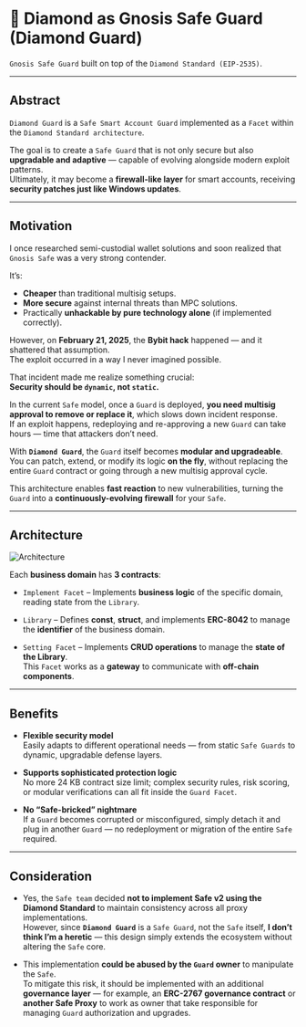 # 💎 Diamond as Gnosis Safe Guard (Diamond Guard)

`Gnosis Safe Guard` built on top of the `Diamond Standard (EIP-2535)`.

---

## Abstract

`Diamond Guard` is a `Safe Smart Account Guard` implemented as a `Facet` within the `Diamond Standard architecture`.  

The goal is to create a `Safe Guard` that is not only secure but also **upgradable and adaptive** — capable of evolving alongside modern exploit patterns.  
Ultimately, it may become a **firewall-like layer** for smart accounts, receiving **security patches just like Windows updates**.  

---

## Motivation

I once researched semi-custodial wallet solutions and soon realized that `Gnosis Safe` was a very strong contender.  

It’s:
- **Cheaper** than traditional multisig setups.  
- **More secure** against internal threats than MPC solutions.  
- Practically **unhackable by pure technology alone** (if implemented correctly).  

However, on **February 21, 2025**, the **Bybit hack** happened — and it shattered that assumption.  
The exploit occurred in a way I never imagined possible.  

That incident made me realize something crucial:  
**Security should be `dynamic`, not `static`.**

In the current `Safe` model, once a `Guard` is deployed, **you need multisig approval to remove or replace it**, which slows down incident response.  
If an exploit happens, redeploying and re-approving a new `Guard` can take hours — time that attackers don’t need.  

With **`Diamond Guard`**, the `Guard` itself becomes **modular and upgradeable**.  
You can patch, extend, or modify its logic **on the fly**, without replacing the entire `Guard` contract or going through a new multisig approval cycle.  

This architecture enables **fast reaction** to new vulnerabilities, turning the `Guard` into a **continuously-evolving firewall** for your `Safe`.

---

## Architecture
![Architecture](https://drive.usercontent.google.com/download?id=1hP5pY6zkBD6epZq1iE7MDQONWKM1XcpZ&export=view&authuser=0)


Each **business domain** has **3 contracts**:
- `Implement Facet` – Implements **business logic** of the specific domain, reading state from the `Library`.  

- `Library` – Defines **const**, **struct**, and implements **ERC-8042** to manage the **identifier** of the business domain.  

- `Setting Facet` – Implements **CRUD operations** to manage the **state of the Library**.  
  This `Facet` works as a **gateway** to communicate with **off-chain components**.

---

## Benefits

- **Flexible security model**  
  Easily adapts to different operational needs — from static `Safe Guards` to dynamic, upgradable defense layers.

- **Supports sophisticated protection logic**  
  No more 24 KB contract size limit; complex security rules, risk scoring, or modular verifications can all fit inside the `Guard Facet`.

- **No “Safe-bricked” nightmare**  
  If a `Guard` becomes corrupted or misconfigured, simply detach it and plug in another `Guard` — no redeployment or migration of the entire `Safe` required.

---

## Consideration

- Yes, the `Safe team` decided **not to implement Safe v2 using the Diamond Standard** to maintain consistency across all proxy implementations.  
  However, since **`Diamond Guard`** is a `Safe Guard`, not the `Safe` itself, **I don’t think I’m a heretic** — this design simply extends the ecosystem without altering the `Safe` core.

- This implementation **could be abused by the `Guard` owner** to manipulate the `Safe`.  
  To mitigate this risk, it should be implemented with an additional **governance layer** — for example, an **ERC-2767 governance contract** or **another Safe Proxy** to work as owner that take responsible for managing `Guard` authorization and upgrades.
